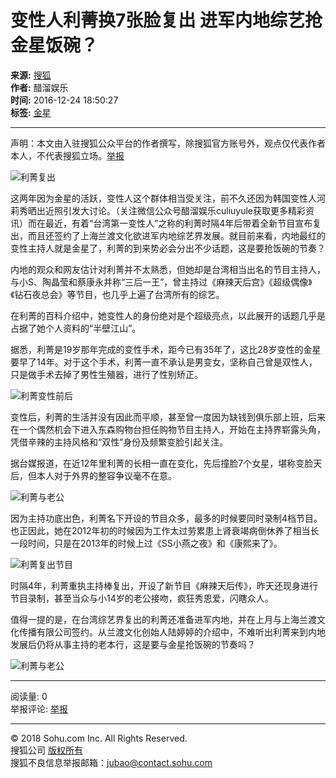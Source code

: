 # 变性人利菁换7张脸复出 进军内地综艺抢金星饭碗？

**来源:** [搜狐](https://mt.sohu.com/20161224/n476839531.shtml)  
**作者:** 醋溜娱乐  
**时间:** 2016-12-24 18:50:27  
**标签:** [金星](https://yule.sohu.com/tag/0617/000038617.shtml)  

---

声明：本文由入驻搜狐公众平台的作者撰写，除搜狐官方账号外，观点仅代表作者本人，不代表搜狐立场。[举报](https://quan.sohu.com/q/545c9b6bf6c43b5569fe64a2)

![利菁复出](https://img.mp.itc.cn/upload/20161224/9fb3c1567c6240ebba3580ce464f49e2_th.jpg)

这两年因为金星的活跃，变性人这个群体相当受关注，前不久还因为韩国变性人河莉秀晒出近照引发大讨论。（关注微信公众号醋溜娱乐culiuyule获取更多精彩资讯）而在最近，有着“台湾第一变性人”之称的利菁时隔4年后带着全新节目宣布复出，而且还签约了上海兰渡文化欲进军内地综艺界发展。就目前来看，内地最红的变性主持人就是金星了，利菁的到来势必会分出不少话题，这是要抢饭碗的节奏？

内地的观众和网友估计对利菁并不太熟悉，但她却是台湾相当出名的节目主持人，与小S、陶晶莹和蔡康永并称“三后一王”，曾主持过《麻辣天后宫》《超级偶像》《钻石夜总会》等节目，也几乎上遍了台湾所有的综艺。

在利菁的百科介绍中，她变性人的身份绝对是个超级亮点，以此展开的话题几乎是占据了她个人资料的“半壁江山”。

据悉，利菁是19岁那年完成的变性手术，距今已有35年了，这比28岁变性的金星要早了14年。对于这个手术，利菁一直不承认是男变女，坚称自己曾是双性人，只是做手术去掉了男性生殖器，进行了性别矫正。

![利菁变性前后](https://img.mp.itc.cn/upload/20161224/e37839bc87ae44d6ba3f14eb61313759_th.jpg)

变性后，利菁的生活并没有因此而平顺，甚至曾一度因为缺钱到俱乐部上班，后来在一个偶然机会下进入东森购物台担任购物节目主持人，开始在主持界崭露头角，凭借辛辣的主持风格和“双性”身份及频繁变脸引起关注。

据台媒报道，在近12年里利菁的长相一直在变化，先后撞脸7个女星，堪称变脸天后，但本人对于外界的整容争议毫不在意。

![利菁与老公](https://img.mp.itc.cn/upload/20161224/a57821df2d2749cba507b4e7f1102ba7_th.jpg)

因为主持功底出色，利菁名下开设的节目众多，最多的时候要同时录制4档节目。也正因此，她在2012年初的时候因为工作太过劳累患上肾衰竭病倒休养了相当长一段时间，只是在2013年的时候上过《SS小燕之夜》和《康熙来了》。

![利菁复出节目](https://img.mp.itc.cn/upload/20161224/f259ffc2accf4182b691b904327afd27_th.jpg)

时隔4年，利菁重执主持棒复出，开设了新节目《麻辣天后传》，昨天还现身进行节目录制，甚至当众与小14岁的老公接吻，疯狂秀恩爱，闪瞎众人。

值得一提的是，在台湾综艺界复出的利菁还准备进军内地，并在上月与上海兰渡文化传播有限公司签约。从兰渡文化创始人陆婷婷的介绍中，不难听出利菁来到内地发展后仍将从事主持的老本行，这是要与金星抢饭碗的节奏吗？

![利菁与老公](https://img.mp.itc.cn/upload/20161224/9ba3fc6cfb1f49618d6d2992fcf9e783_th.jpg)

--- 

阅读量: 0  
举报评论: [举报](https://quan.sohu.com/q/545c9b6bf6c43b5569fe64a2)

---

© 2018 Sohu.com Inc. All Rights Reserved.  
搜狐公司 [版权所有](https://corp.sohu.com/s2007/copyright/)  
搜狐不良信息举报邮箱：[jubao@contact.sohu.com](mailto:jubao@contact.sohu.com)